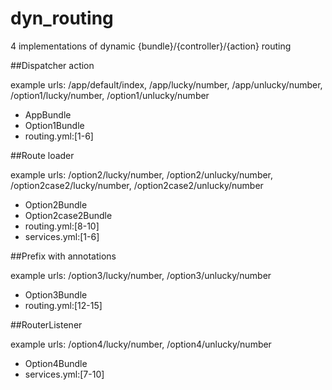 dyn_routing
===========

4 implementations of dynamic {bundle}/{controller}/{action} routing

##Dispatcher action

example urls: /app/default/index, /app/lucky/number, /app/unlucky/number, /option1/lucky/number, /option1/unlucky/number

* AppBundle
* Option1Bundle
* routing.yml:[1-6]

##Route loader

example urls: /option2/lucky/number, /option2/unlucky/number, /option2case2/lucky/number, /option2case2/unlucky/number

 * Option2Bundle
 * Option2case2Bundle
 * routing.yml:[8-10]
 * services.yml:[1-6]
 
##Prefix with annotations

example urls: /option3/lucky/number, /option3/unlucky/number

 * Option3Bundle
 * routing.yml:[12-15]
 
##RouterListener

example urls: /option4/lucky/number, /option4/unlucky/number

 * Option4Bundle
 * services.yml:[7-10]
 
